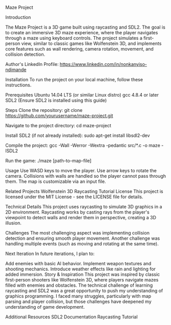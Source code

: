 Maze Project


Introduction

The Maze Project is a 3D game built using raycasting and SDL2. The goal is to create an immersive 3D maze experience, where the player navigates through a maze using keyboard controls. The project simulates a first-person view, similar to classic games like Wolfenstein 3D, and implements core features such as wall rendering, camera rotation, movement, and collision detection.


Author's LinkedIn Profile:
https://www.linkedin.com/in/nonkanyiso-ndimande

Installation
To run the project on your local machine, follow these instructions.

Prerequisites
Ubuntu 14.04 LTS (or similar Linux distro)
gcc 4.8.4 or later
SDL2 (Ensure SDL2 is installed using this guide)


Steps
Clone the repository:
git clone https://github.com/yourusername/maze-project.git

Navigate to the project directory:
cd maze-project

Install SDL2 (if not already installed):
sudo apt-get install libsdl2-dev

Compile the project:
gcc -Wall -Werror -Wextra -pedantic src/*.c -o maze -lSDL2

Run the game:
./maze [path-to-map-file]


Usage
Use WASD keys to move the player.
Use arrow keys to rotate the camera.
Collisions with walls are handled so the player cannot pass through them.
The map is customizable via an input file.


Related Projects
Wolfenstein 3D
Raycasting Tutorial
License
This project is licensed under the MIT License - see the LICENSE file for details.


Technical Details
This project uses raycasting to simulate 3D graphics in a 2D environment. Raycasting works by casting rays from the player's viewpoint to detect walls and render them in perspective, creating a 3D illusion.


Challenges
The most challenging aspect was implementing collision detection and ensuring smooth player movement. Another challenge was handling multiple events (such as moving and rotating at the same time).


Next Iteration
In future iterations, I plan to:


Add enemies with basic AI behavior.
Implement weapon textures and shooting mechanics.
Introduce weather effects like rain and lighting for added immersion.
Story & Inspiration
This project was inspired by classic first-person shooters like Wolfenstein 3D, where players navigate mazes filled with enemies and obstacles. The technical challenge of learning raycasting and SDL2 was a great opportunity to push my understanding of graphics programming. I faced many struggles, particularly with map parsing and player collision, but those challenges have deepened my understanding of game development.


Additional Resources
SDL2 Documentation
Raycasting Tutorial

